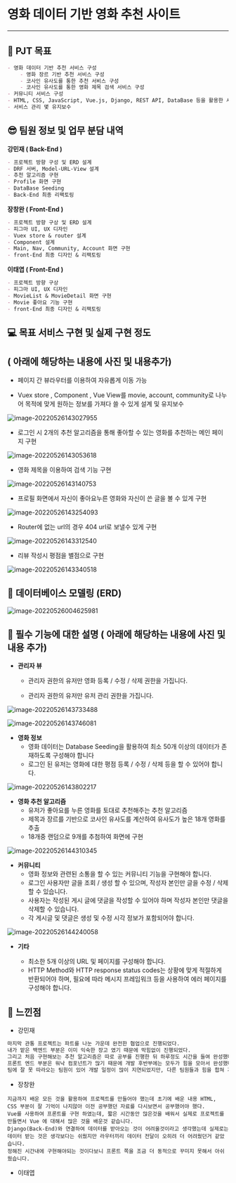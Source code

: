 # 영화 데이터 기반 영화 추천 사이트

---





## 🥇 **PJT 목표**

```markdown
- 영화 데이터 기반 추천 서비스 구성
	- 영화 장르 기반 추천 서비스 구성
	- 코사인 유사도를 통한 추천 서비스 구성
	- 코사인 유사도를 통한 영화 제목 검색 서비스 구성
- 커뮤니티 서비스 구성
- HTML, CSS, JavaScript, Vue.js, Django, REST API, DataBase 등을 활용한 서비스 설계
- 서비스 관리 몇 유지보수
```



## 😎 팀원 정보 및 업무 분담 내역

**강민재 ( Back-End )**

```markdown
- 프로젝트 방향 구성 및 ERD 설계
- DRF 서버, Model-URL-View 설계
- 추천 알고리즘 구현
- Profile 화면 구현
- DataBase Seeding
- Back-End 최종 리팩토링
```



**장창완 ( Front-End )**

```markdown
- 프로젝트 방향 구상 및 ERD 설계
- 피그마 UI, UX 디자인
- Vuex store & router 설계
- Component 설계
- Main, Nav, Community, Account 화면 구현
- front-End 최종 디자인 & 리팩토링 
```



**이태엽 ( Front-End )**

```markdown
- 프로젝트 방향 구상
- 피그마 UI, UX 디자인
- MovieList & MovieDetail 화면 구현
- Movie 좋아요 기능 구현
- front-End 최종 디자인 & 리팩토링
```



## 💻 목표 서비스 구현 및 실제 구현 정도 

## ( 아래에 해당하는 내용에 사진 및  내용추가)

- 페이지 간 뷰라우터를 이용하여 자유롭게 이동 가능



- Vuex store , Component , Vue View를 movie, account, community로 나누어 목적에 맞게 원하는 정보를 가져다 쓸
  수 있게 설계 및 유지보수



![image-20220526143027955](2022-06-17-영화추천사이트.assets/image-20220526143027955.png)



- 로그인 시 2개의 추천 알고리즘을 통해 좋아할 수 있는 영화를 추천하는 메인 페이지 구현



![image-20220526143053618](2022-06-17-영화추천사이트.assets/image-20220526143053618.png)



- 영화 제목을 이용하여 검색 기능 구현



![image-20220526143140753](2022-06-17-영화추천사이트.assets/image-20220526143140753.png)



- 프로필 화면에서 자신이 좋아요누른 영화와 자신이 쓴 글을 볼 수 있게 구현



![image-20220526143254093](2022-06-17-영화추천사이트.assets/image-20220526143254093.png)



- Router에 없는 url의 경우 404 url로 보낼수 있게 구현



![image-20220526143312540](2022-06-17-영화추천사이트.assets/image-20220526143312540.png)



- 리뷰 작성시 평점을 별점으로 구현

![image-20220526143340518](2022-06-17-영화추천사이트.assets/image-20220526143340518.png)





## 📑 데이터베이스 모델링 (ERD)

![image-20220526004625981](2022-06-17-영화추천사이트.assets/image-20220526004625981.png)





## 🚧 필수 기능에 대한 설명 ( 아래에 해당하는 내용에 사진 및 내용 추가)



- **관리자 뷰**

  - 관리자 권한의 유저만 영화 등록 / 수정 / 삭제 권한을 가집니다. 

  - 관리자 권한의 유저만 유저 관리 권한을 가집니다. 

    

![image-20220526143733488](2022-06-17-영화추천사이트.assets/image-20220526143733488.png)



![image-20220526143746081](2022-06-17-영화추천사이트.assets/image-20220526143746081.png)



- **영화 정보**
  - 영화 데이터는 Database Seeding을 활용하여 최소 50개 이상의 데이터가 존재하도록 구성해야 합니다
  - 로그인 된 유저는 영화에 대한 평점 등록 / 수정 / 삭제 등을 할 수 있어야 합니다.



![image-20220526143802217](2022-06-17-영화추천사이트.assets/image-20220526143802217.png)



- **영화 추천 알고리즘**
  - 유저가 좋아요를 누른 영화를 토대로 추천해주는 추천 알고리즘
  - 제목과 장르를 기반으로 코사인 유사도를 계산하여 유사도가 높은 18개 영화를 추출
  - 18개중 랜덤으로 9개를 추첨하여 화면에 구현

![image-20220526144310345](2022-06-17-영화추천사이트.assets/image-20220526144310345.png)





- **커뮤니티**
  - 영화 정보와 관련된 소통을 할 수 있는 커뮤니티 기능을 구현해야 합니다.
  - 로그인 사용자만 글을 조회 / 생성 할 수 있으며, 작성자 본인만 글을 수정 / 삭제 할 수 있습니다.
  - 사용자는 작성된 게시 글에 댓글을 작성할 수 있어야 하며 작성자 본인만 댓글을 삭제할 수 있습니다.
  - 각 게시글 및 댓글은 생성 및 수정 시각 정보가 포함되어야 합니다.

![image-20220526144240058](2022-06-17-영화추천사이트.assets/image-20220526144240058.png)



- **기타**

  - 최소한 5개 이상의 URL 및 페이지를 구성해야 합니다.
  - HTTP Method와 HTTP response status codes는 상황에 맞게 적절하게 반환되어야 하며, 필요에 따라 메시지 프레임워크 등을 사용하여 에러 페이지를 구성해야 합니다.

  

  

## 🎁 느낀점



- 강민재

```markdown
마지막 관통 프로젝트는 파트를 나눈 가운데 완전한 협업으로 진행되었다. 
내가 맡은 백엔드 부분은 이미 익숙한 장고 였기 때문에 막힘없이 진행되었다. 
그리고 처음 구현해보는 추천 알고리즘은 따로 공부를 진행한 뒤 하루정도 시간을 들여 완성했다. 
프론트 엔드 부분은 워낙 컴포넌트가 많기 때문에 개발 후반부에는 모두가 힘을 모아서 완성했다. 하지만 여러 사람이 프론트 엔드 작업을 하자 깃이 꼬이는 문제가 생길 수 있어 주의가 필요했다. 
팀에 잘 못 따라오는 팀원이 있어 개발 일정이 많이 지연되었지만, 다른 팀원들과 힘을 합쳐 개발 일정을 맞출 수 있었다. 많이 배웠다.
```





- 장창완

```
지금까지 배운 모든 것을 활용하여 프로젝트를 만들어야 했는데 초기에 배운 내용 HTML, CSS 부분이 잘 기억이 나지않아 이전 공부했던 자료를 다시보면서 공부했어야 했다.
Vue를 사용하여 프론트를 구현 하였는데, 짧은 시간동안 많은것을 배워서 실제로 프로젝트를 만들면서 Vue 에 대해서 많은 것을 배운것 같습니다.
Django(Back-End)와 연결하여 데이터를 받아오는 것이 어려울것이라고 생각했는데 실제로는 데이터 받는 것은 생각보다는 쉬웠지만 라우터끼리 데이터 전달이 오히려 더 어려웠던거 같았습니다.
정해진 시간내에 구현해야되는 것이다보니 프론트 쪽을 조금 더 동적으로 꾸미지 못해서 아쉬웠습니다.
```





- 이태엽

```markdown

```





